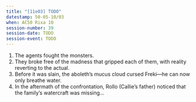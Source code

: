 ```yaml
---
title: "[11e03] TODO"
datestamp: 50-05-10/03
when: AC50 Rixa 10
session-number: 39
session-date: TODO
session-event: TODO
---
```


1. The agents fought the monsters.
2. They broke free of the madness that gripped each of them, with reality reverting to the actual.
3. Before it was slain, the aboleth’s mucus cloud cursed Freki—he can now only breathe water.
4. In the aftermath of the confrontation, Rollo (Callie’s father) noticed that the family’s watercraft was missing…
